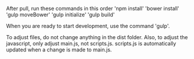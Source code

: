 After pull, run these commands in this order
'npm install'
'bower install'
'gulp moveBower'
'gulp initialize'
'gulp build'

When you are ready to start development, use the command 'gulp'.

To adjust files, do not change anything in the dist folder.
Also, to adjust the javascript, only adjust main.js, not scripts.js.
scripts.js is automatically updated when a change is made to main.js.